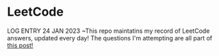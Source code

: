 # LeetCode
LOG ENTRY 24 JAN 2023
~This repo maintatins my record of LeetCode answers, updated every day!
The questions I'm attempting are all part of 
<a href="https://www.teamblind.com/post/New-Year-Gift---Curated-List-of-Top-100-LeetCode-Questions-to-Save-Your-Time-OaM1orEU?fbclid=IwAR1uz3LJ_B0dkvw-FdAXNoM3zrZ5a66C77qEgmo92RGtYLCEJDBlf9HhR5I"> this post!</a>
